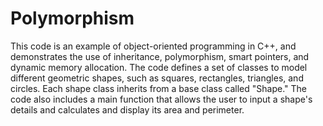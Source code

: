 # Polymorphism
This code is an example of object-oriented programming in C++, and demonstrates the use of inheritance, polymorphism, smart pointers, and dynamic memory allocation. 
The code defines a set of classes to model different geometric shapes, such as squares, rectangles, triangles, and circles. Each shape class inherits from a base class called "Shape." 
The code also includes a main function that allows the user to input a shape's details and calculates and display its area and perimeter.
